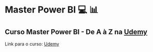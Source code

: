 # Master Power BI 💻 :bar_chart:
## Curso Master Power BI - De A à Z na [Udemy](https://www.udemy.com/course/curso-completo-master-power-bi/)

Link para o curso: [Udemy](https://www.udemy.com/course/curso-completo-master-power-bi/)
